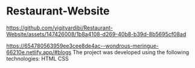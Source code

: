 ﻿# Restaurant-Website





https://github.com/yigityardibi/Restaurant-Website/assets/147426008/1b8a4108-d269-40b8-b39d-8b5695cf08ad


https://654780563959ee3cee8de4ac--wondrous-meringue-66210e.netlify.app/#blogs
The project was developed using the following technologies:
HTML
CSS
